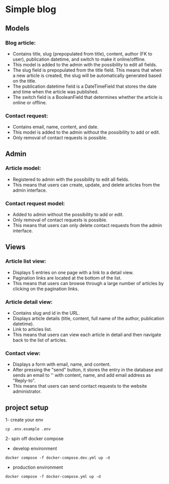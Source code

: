# Simple blog
 
## Models

### Blog article:
   - Contains title, slug (prepopulated from title), content, author (FK to user), publication datetime, and switch to make it online/offline.
   - This model is added to the admin with the possibility to edit all fields.
   - The slug field is prepopulated from the title field. This means that when a new article is created, the slug will be automatically generated based on the title.
   - The publication datetime field is a DateTimeField that stores the date and time when the article was published.
   - The switch field is a BooleanField that determines whether the article is online or offline.

### Contact request:
   - Contains email, name, content, and date.
   - This model is added to the admin without the possibility to add or edit.
   - Only removal of contact requests is possible.

## Admin

### Article model:
   - Registered to admin with the possibility to edit all fields.
   - This means that users can create, update, and delete articles from the admin interface.

### Contact request model:
   - Added to admin without the possibility to add or edit.
   - Only removal of contact requests is possible.
   - This means that users can only delete contact requests from the admin interface.

## Views

### Article list view:
   - Displays 5 entries on one page with a link to a detail view.
   - Pagination links are located at the bottom of the list.
   - This means that users can browse through a large number of articles by clicking on the pagination links.

### Article detail view:
   - Contains slug and id in the URL.
   - Displays article details (title, content, full name of the author, publication datetime).
   - Link to articles list.
   - This means that users can view each article in detail and then navigate back to the list of articles.

### Contact view:
   - Displays a form with email, name, and content.
   - After pressing the "send" button, it stores the entry in the database and sends an email to '' with content, name, and add email address as "Reply-to".
   - This means that users can send contact requests to the website administrator.

## project setup

1- create your env
```
cp .env.example .env
```

2- spin off docker compose 

   - develop environment
```
docker compose -f docker-compose.dev.yml up -d
```
   - production environment
```
docker compose -f docker-compose.yml up -d
```

